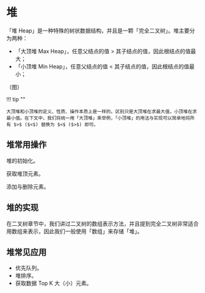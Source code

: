# 堆

「堆 Heap」是一种特殊的树状数据结构，并且是一颗「完全二叉树」。堆主要分为两种：

- 「大顶堆 Max Heap」，任意父结点的值 > 其子结点的值，因此根结点的值最大；
- 「小顶堆 Min Heap」，任意父结点的值 < 其子结点的值，因此根结点的值最小；

（图）

!!! tip ""

    大顶堆和小顶堆的定义、性质、操作本质上是一样的。区别只是大顶堆在求最大值，小顶堆在求最小值。在下文中，我们将统一用「大顶堆」来举例，「小顶堆」的用法与实现可以简单地将所有 $>$ ($<$) 替换为 $<$ ($>$) 即可。

## 堆常用操作

堆的初始化。

获取堆顶元素。

添加与删除元素。

## 堆的实现

在二叉树章节中，我们讲过二叉树的数组表示方法，并且提到完全二叉树非常适合用数组来表示，因此我们一般使用「数组」来存储「堆」。



## 堆常见应用

- 优先队列。
- 堆排序。
- 获取数据 Top K 大（小）元素。
